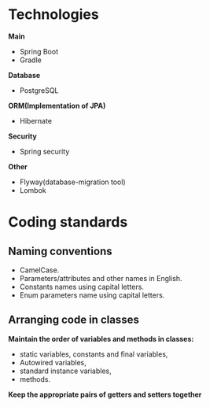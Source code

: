 # Technologies

**Main**
*   Spring Boot
*   Gradle

**Database**
*   PostgreSQL

**ORM(Implementation of JPA)**
*   Hibernate

**Security**
*   Spring security


**Other**
*   Flyway(database-migration tool)
*   Lombok

# Coding standards
## Naming conventions
*   CamelCase.
*   Parameters/attributes and other names in English.
*   Constants names using capital letters.
*   Enum parameters name using capital letters.

## Arranging code in classes
**Maintain the order of variables and methods in classes:**
*   static variables, constants and final variables,
*   Autowired variables,
*   standard instance variables,
*   methods.

**Keep the appropriate pairs of getters and setters together**
